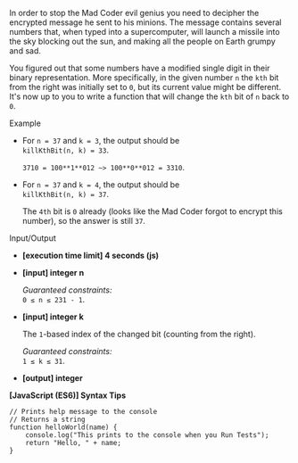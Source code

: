 In order to stop the Mad Coder evil genius you need to decipher the encrypted message he
sent to his minions. The message contains several numbers that, when typed into a
supercomputer, will launch a missile into the sky blocking out the sun, and making all the
people on Earth grumpy and sad.

You figured out that some numbers have a modified single digit in their binary
representation. More specifically, in the given number `n` the `kth` bit from the right
was initially set to `0`, but its current value might be different. It's now up to you to
write a function that will change the `kth` bit of `n` back to `0`.

Example

- For `n = 37` and `k = 3`, the output should be  
  `killKthBit(n, k) = 33`.

  `3710 = 100**1**012 ~> 100**0**012 = 3310`.

- For `n = 37` and `k = 4`, the output should be  
  `killKthBit(n, k) = 37`.

  The `4th` bit is `0` already (looks like the Mad Coder forgot to encrypt this number),
  so the answer is still `37`.

Input/Output

- **\[execution time limit\] 4 seconds (js)**

- **\[input\] integer n**

  _Guaranteed constraints:_  
  `0 ≤ n ≤ 231 - 1`.

- **\[input\] integer k**

  The `1`\-based index of the changed bit (counting from the right).

  _Guaranteed constraints:_  
  `1 ≤ k ≤ 31`.

- **\[output\] integer**

**\[JavaScript (ES6)\] Syntax Tips**

    // Prints help message to the console
    // Returns a string
    function helloWorld(name) {
        console.log("This prints to the console when you Run Tests");
        return "Hello, " + name;
    }
